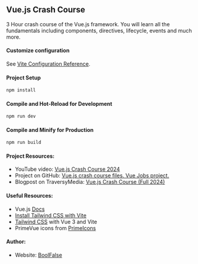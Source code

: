
## Vue.js Crash Course

3 Hour crash course of the Vue.js framework. You will learn all the fundamentals including components, directives, lifecycle, events and much more.

#### Customize configuration

See [Vite Configuration Reference](https://vite.dev/config/).

#### Project Setup

```sh
npm install
```

#### Compile and Hot-Reload for Development

```sh
npm run dev
```

#### Compile and Minify for Production

```sh
npm run build
```

#### Project Resources:

- YouTube video: [Vue.js Crash Course 2024](https://www.youtube.com/watch?v=VeNfHj6MhgA)
- Project on GitHub: [Vue.js crash course files. Vue Jobs project.](https://github.com/bradtraversy/vue-crash-2024)
- Blogpost on TraversyMedia: [Vue.js Crash Course (Full 2024)](https://www.traversymedia.com/blog/vue-crash-course)


#### Useful Resources:

- Vue.js [Docs](https://vuejs.org/)
- [Install Tailwind CSS with Vite](https://tailwindcss.com/docs/guides/vite)
- [Tailwind CSS](https://v2.tailwindcss.com/docs/guides/vue-3-vite) with Vue 3 and Vite
- PrimeVue icons from [PrimeIcons](https://github.com/primefaces/primeicons?tab=readme-ov-file)


#### Author:

- Website: [BoolFalse](https://boolfalse.com/)
